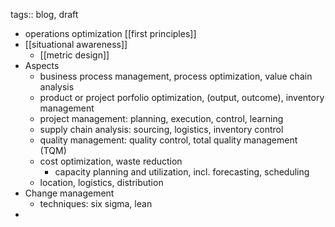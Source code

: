 tags:: blog, draft

- operations optimization [[first principles]]
- [[situational awareness]]
	- [[metric design]]
- Aspects
	- business process management, process optimization, value chain analysis
	- product or project porfolio optimization, (output, outcome), inventory management
	- project management: planning, execution, control, learning
	- supply chain analysis: sourcing, logistics, inventory control
	- quality management: quality control, total quality management (TQM)
	- cost optimization, waste reduction
		- capacity planning and utilization, incl. forecasting, scheduling
	- location, logistics, distribution
- Change management
	- techniques: six sigma, lean
-
